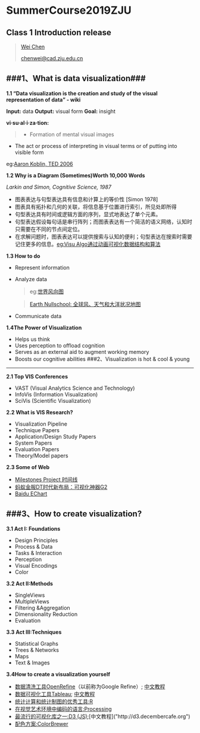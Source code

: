 # SummerCourse2019ZJU #

## Class 1 Introduction release ##

>[Wei Chen]("http://www.cad.zju.edu.cn/home/chenwei")
>
>chenwei@cad.zju.edu.cn



###1、What is data visualization###
---
	
**1.1 “Data visualization is the creation and study of the visual representation of data” - wiki**

 **Input:** data **Output:** visual form **Goal:** insight
 
 **vi·su·al·i·za·tion:**

> - Formation of mental visual images
-  The act or process of interpreting in visual terms or of putting into visible form

eg:[Aaron Koblin, TED 2006]("http://www.aaronkoblin.com/work/flightpatterns")


**1.2 Why is a Diagram (Sometimes)Worth 10,000 Words**

*Larkin and Simon, Cognitive Science, 1987*

- 图表表达与句型表达具有信息和计算上的等价性 [Simon 1978]
- 图表具有拓扑和几何的关联，将信息基于位置进行索引，所见处即所得
- 句型表达具有时间或逻辑方面的序列，显式地表达了单个元素。
- 句型表达假设每句话是串行阵列；而图表表达有一个简洁的语义网络，认知时只需要在不同的节点间定位。
- 在求解问题时，图表表达可以提供搜索与认知的便利；句型表达在搜索时需要记住更多的信息。[eg:Visu Algo通过动画可视化数据结构和算法]("https://visualgo.net/en")

**1.3 How to do**

- Represent information
- Analyze data
	>eg:[世界风向图]("https://www.windytv.com/")

	>[Earth Nullschool: 全球风、天气和大洋状况地图]("https://earth.nullschool.net")

- Communicate data

**1.4The Power of Visualization**

- Helps us think
- Uses perception to offload cognition
- Serves as an external aid to augment working memory
- Boosts our cognitive abilities
###2、Visualization is hot & cool & young
---
**2.1 Top VIS Conferences**

- VAST (Visual Analytics Science and Technology)
- InfoVis (Information Visualization)
- SciVis (Scientific Visualization)

**2.2 What is VIS Research?**

- Visualization Pipeline
- Technique Papers
- Application/Design Study Papers
- System Papers
- Evaluation Papers
- Theory/Model papers

**2.3 Some of Web**

- [Milestones Project 时间线]("http://www.math.yorku.ca/SCS/Gallery/milestone/")
- [蚂蚁金服DT时代新布局：可视化神器G2]("https://g2.alipay.com")
- [Baidu EChart]("https://www.echartsjs.com/")

###3、How to create visualization?
---

**3.1 Act I: Foundations**

- Design Principles
- Process & Data
- Tasks & Interaction
- Perception
- Visual Encodings
- Color

**3.2 Act II:Methods**

- SingleViews
- MultipleViews
- Filtering &Aggregation
- Dimensionality Reduction
- Evaluation

**3.3 Act III:Techniques**

- Statistical Graphs
- Trees & Networks
- Maps
- Text & Images


**3.4How to create a visualization yourself**

- [数据清洗工具OpenRefine]("http://openrefine.org/")（以前称为Google Refine）; [中文教程]("https://www.cnblogs.com/anovana/p/8267435.html")
- [数据可视化工具Tableau]("https://www.tableau.com/"); [中文教程]("https://www.w3cschool.cn/tableau/")
- [统计计算和统计制图的优秀工具:R]("https://www.r-project.org/")
- [在视觉艺术环境中编码的语言:Processing]("https://processing.org/") 
- [最流行的可视化库之一:D3 (JS)]("https://d3js.org/");[中文教程]("http://d3.decembercafe.org")
- [配色方案:ColorBrewer]("http://colorbrewer2.org/")
